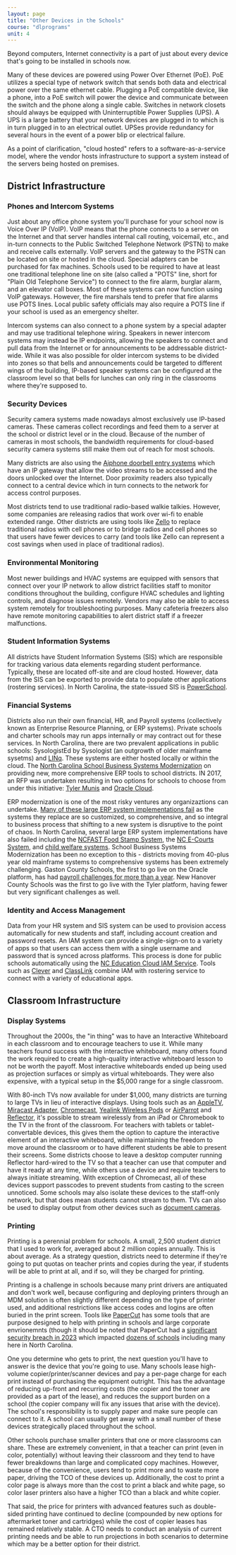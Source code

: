 ```yaml
---
layout: page
title: "Other Devices in the Schools"
course: "dlprograms"
unit: 4
---
```

Beyond computers, Internet connectivity is a part of just about every device that's going to be installed in schools now. 

Many of these devices are powered using Power Over Ethernet (PoE). PoE utilizes a special type of network switch that sends both data and electrical power over the same ethernet cable. Plugging a PoE compatible device, like a phone, into a PoE switch will power the device and communicate between the switch and the phone along a single cable. Switches in network closets should always be equipped with Uninterruptible Power Supplies (UPS). A UPS is a large battery that your network devices are plugged in to which is in turn plugged in to an electrical outlet. UPSes provide redundancy for several hours in the event of a power blip or electrical failure.

As a point of clarification, "cloud hosted" refers to a software-as-a-service model, where the vendor hosts infrastructure to support a system instead of the servers being hosted on premises. 


## District Infrastructure 

### Phones and Intercom Systems
Just about any office phone system you'll purchase for your school now is Voice Over IP (VoIP). VoIP means that the phone connects to a server on the Internet and that server handles internal call routing, voicemail, etc., and in-turn connects to the Public Switched Telephone Network (PSTN) to make and receive calls externally. VoIP servers and the gateway to the PSTN can be located on site or hosted in the cloud. Special adapters can be purchased for fax machines. Schools used to be required to have at least one traditional telephone line on site (also called a "POTS" line, short for "Plain Old Telephone Service") to connect to the fire alarm, burglar alarm, and an elevator call boxes. Most of these systems can now function using VoIP gateways. However, the fire marshals tend to prefer that fire alarms use POTS lines. Local public safety officials may also require a POTS line if your school is used as an emergency shelter. 

Intercom systems can also connect to a phone system by a special adapter and may use traditional telephone wiring. Speakers in newer intercom systems may instead be IP endpoints, allowing the speakers to connect and pull data from the Internet or for announcements to be addressable district-wide. While it was also possible for older intercom systems to be divided into zones so that bells and announcements could be targeted to different wings of the building, IP-based speaker systems can be configured at the classroom level so that bells for lunches can only ring in the classrooms where they're supposed to.

### Security Devices
Security camera systems made nowadays almost exclusively use IP-based cameras. These cameras collect recordings and feed them to a server at the school or district level or in the cloud. Because of the number of cameras in most schools, the bandwidth requirements for cloud-based security camera systems still make them out of reach for most schools.

Many districts are also using the [Aiphone doorbell entry systems][1] which have an IP gateway that allow the video streams to be accessed and the doors unlocked over the Internet. Door proximity readers also typically connect to a central device which in turn connects to the network for access control purposes. 

Most districts tend to use traditional radio-based walkie talkies. However, some companies are releasing radios that work over wi-fi to enable extended range. Other districts are using tools like [Zello][2] to replace traditional radios with cell phones or to bridge radios and cell phones so that users have fewer devices to carry (and tools like Zello can represent a cost savings when used in place of traditional radios).  

### Environmental Monitoring
Most newer buildings and HVAC systems are equipped with sensors that connect over your IP network to allow district facilities staff to monitor conditions throughout the building, configure HVAC schedules and lighting controls, and diagnose issues remotely. Vendors may also be able to access system remotely for troubleshooting purposes. Many cafeteria freezers also have remote monitoring capabilities to alert district staff if a freezer malfunctions. 

### Student Information Systems
All districts have Student Information Systems (SIS) which are responsible for tracking various data elements regarding student performance. Typically, these are located off-site and are cloud hosted. However, data from the SIS can be exported to provide data to populate other applications (rostering services). In North Carolina, the state-issued SIS is [PowerSchool][3]. 

### Financial Systems
Districts also run their own financial, HR, and Payroll systems (collectively known as Enterprise Resource Planning, or ERP systems). Private schools and charter schools may run apps internally or may contract out for these services. In North Carolina, there are two prevalent applications in public schools: SysologistEd by Sysologist (an outgrowth of older mainframe sysetms) and [LINq][4]. These systems are either hosted locally or within the cloud. The [North Carolina School Business Systems Modernization][5] on providing new, more comprehensive ERP tools to school districts. IN 2017, an RFP was undertaken resulting in two options for schools to choose from under this initiative: [Tyler Munis][6] and [Oracle Cloud][7]. 

ERP modernization is one of the most risky ventures any organizaztions can undertake. [Many of these large ERP system implementations fail](https://www.cio.com/article/278677/enterprise-resource-planning-10-famous-erp-disasters-dustups-and-disappointments.html) as the systems they replace are so customized, so comprehensive, and so integral to business process that shifting to a new system is disruptive to the point of chaos. In North Carolina, several large ERP system implementations have also failed including the [NCFAST Food Stamp System](https://www.wral.com/story/nc-fast-rollout-continues-amid-myriad-of-challenges/13864953/), the [NC E-Courts System](https://www.wral.com/story/100-million-e-courts-system-in-nc-linked-to-wrongful-arrests-unlawful-detentions/20928885/), and [child welfare systems](https://www.northcarolinahealthnews.org/2019/03/22/computer-glitches-frustrate-county-workers-could-eventually-cost-the-state-millions/). School Business Systems Modernization has been no exception to this - districts moving from 40-plus year old mainframe systems to comprehensive systems has been extremely challenging. Gaston County Schools, the first to go live on the Oracle platform, has had [payroll challenges for more than a year](https://www.wbtv.com/2023/03/21/some-gaston-co-schools-payroll-issues-fixed-others-still-progress-officials-say/). New Hanover County Schools was the first to go live with the Tyler platform, having fewer but very significant challenges as well. 

### Identity and Access Management
Data from your HR system and SIS system can be used to provision access automatically for new students and staff, including account creation and password resets. An IAM system can provide a single-sign-on to a variety of apps so that users can access them with a single username and password that is synced across platforms. This process is done for public schools automatically using the [NC Education Cloud IAM Service][8]. Tools such as [Clever][9] and [ClassLink][10] combine IAM with rostering service to connect with a variety of educational apps.

## Classroom Infrastructure
### Display Systems
Throughout the 2000s, the "in thing" was to have an Interactive Whiteboard in each classroom and to encourage teachers to use it. While many teachers found success with the interactive whiteboard, many others found the work required to create a high-quality interactive whiteboard lesson to not be worth the payoff. Most interactive whiteboards ended up being used as projection surfaces or simply as virtual whiteboards. They were also expensive, with a typical setup in the $5,000 range for a single classroom.

With 80-inch TVs now available for under $1,000, many districts are turning to large TVs in lieu of interactive displays. Using tools such as an [AppleTV][11], [Miracast Adapter][12], [Chromecast][13], [Yealink Wireless Pods](https://www.yealink.com/en/product-detail/roomcast) or [AirParrot][14] and [Reflector][15], it's possible to stream wirelessly from an iPad or Chromebook to the TV in the front of the classroom. For teachers with tablets or tablet-convertable devices, this gives them the option to capture the interactive element of an interactive whiteboard, while maintaining the freedom to move around the classroom or to have different students be able to present their screens. Some districts choose to leave a desktop computer running Reflector hard-wired to the TV so that a teacher can use that computer and have it ready at any time, while others use a device and require teachers to always initiate streaming. With exception of Chromecast, all of these devices support passcodes to prevent students from casting to the screen unnoticed. Some schools may also isolate these devices to the staff-only network, but that does mean students cannot stream to them. TVs can also be used to display output from other devices such as [document cameras][16]. 

### Printing
Printing is a perennial problem for schools. A small, 2,500 student district that I used to work for, averaged about 2 million copies annually. This is about average. As a strategy question, districts need to determine if they're going to put quotas on teacher prints and copies during the year, if students will be able to print at all, and if so, will they be charged for printing.

Printing is a challenge in schools because many print drivers are antiquated and don't work well, because configuring and deploying printers through an MDM solution is often slightly different depending on the type of printer used, and additional restrictions like access codes and logins are often buried in the print screen. Tools like [PaperCut](https://www.papercut.com) has some tools that are purpose designed to help with printing in schools and large corporate envrionemnts (though it should be noted that PaperCut had a [significant security breach in 2023](https://www.bleepingcomputer.com/news/security/new-papercut-critical-bug-exposes-unpatched-servers-to-rce-attacks/) which impacted [dozens of schools](https://duo.com/decipher/ransomware-group-exploits-papercut-flaw-in-education-sector-cyberattacks) including many here in North Carolina. 

One you determine who gets to print, the next question you'll have to answer is the device that you're going to use. Many schools lease high-volume copier/printer/scanner devices and pay a per-page charge for each print instead of purchasing the equipment outright. This has the advantage of reducing up-front and recurring costs (the copier and the toner are provided as a part of the lease), and reduces the support burden on a school (the copier company will fix any issues that arise with the device). The school's responsibility is to supply paper and make sure people can connect to it. A school can usually get away with a small number of these devices strategically placed throughout the school.

Other schools purchase smaller printers that one or more classrooms can share. These are extremely convenient, in that a teacher can print (even in color, potentially) without leaving their classroom and they tend to have fewer breakdowns than large and complicated copy machines. However, because of the convenience, users tend to print more and to waste more paper, driving the TCO of these devices up. Additionally, the cost to print a color page is always more than the cost to print a black and white page, so color laser printers also have a higher TCO than a black and white copier.

That said, the price for printers with advanced features such as double-sided printing have continued to decline (compounded by new options for aftermarket toner and cartridges) while the cost of copier leases has remained relatively stable. A CTO needs to conduct an analysis of current printing needs and be able to run projections in both scenarios to determine which may be a better option for their district. 

[1]:	https://www.aiphone.com/home/products/jp-series-7-touchscreen-video-intercom-with-room-to-room-communication
[2]:	https://zello.com/accessories/radio-gateways/
[3]:	https://www.powerschool.com
[4]:	https://www.linq.com
[5]:	https://www.dpi.nc.gov/districts-schools/district-operations/school-business-systems-modernization
[6]:	https://www.tylertech.com/products/munis
[7]:	https://www.oracle.com/cloud/
[8]:	https://ncedcloud.mcnc.org
[9]:	https://clever.com
[10]:	https://www.classlink.com
[11]:	https://support.apple.com/en-us/HT204289
[12]:	https://www.microsoft.com/accessories/en-us/products/adapters/wireless-display-adapter-2/p3q-00001
[13]:	https://support.google.com/chromebook/answer/3289520?hl=en
[14]:	https://www.airsquirrels.com/airparrot/
[15]:	https://www.airsquirrels.com/reflector
[16]:	https://www.ipevo.com/prods/VZ-R_HDMI_8MP_Camera
